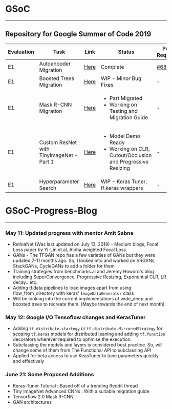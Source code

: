 # GSoC
---
Repository for Google Summer of Code 2019
---------------------------------------------
|Evaluation|Task|Link|Status|Pull Request|
|---|---|---|---|---|
|E1|Autoencoder Migration |[Here](https://github.com/Vishal-V/GSoC/tree/master/autoencoder)| Complete |[ #68](https://github.com/tensorflow/examples/pull/68)
|E1|Boosted Trees Migration|[Here](https://github.com/Vishal-V/GSoC/tree/master/boosted_trees)|  WIP - Minor Bug Fixes |-|
|E1|Mask R-CNN Migration|[Here](https://github.com/Vishal-V/GSoC/tree/master/mask_rcnn)|<ul><li>Part Migrated</li><li>Working on Testing and Migration Guide</li></ul>|-|
|E1|Custom ResNet with TinyImageNet - Part 1 |[Here](https://github.com/Vishal-V/GSoC/blob/master/tiny_imagenet_custom_resnet/tiny_imagenet_custom_resnet.ipynb)|<ul><li>Model Demo Ready</li><li>Working on CLR, Cutout/Occlusion and Progressive Resizing</li></ul> |-|
|E1|Hyperparameter Search|[Here](https://github.com/Vishal-V/GSoC/blob/master/keras_tuner/hyperparamter_search.ipynb)|  WIP - Keras Tuner, tf.keras wrappers |-|
#
# GSoC-Progress-Blog
---
### May 11: Updated progress with mentor Amit Sabne
- RetinaNet (Was last updated on July 13, 2018) - Medium blogs, Focal Loss paper by Yi-Lin et al, Alpha weighted Focal Loss
- GANs - The TFGAN repo has a few varieties of GANs but they were updated 7-11 months ago. So, I looked into and worked on SRGANs, StackGANs, CycleGANs to add a folder for them
- Training strategies from benchmarks.ai and Jeremy Howard's blog including SuperConvergence, Progressive Resizing, Exponential CLR, LR decay...etc. 
- Adding tf.data pipelines to load images apart from using flow_from_directory with keras' `ImageDataGenerator` class
- Will be looking into the current implementations of wide_deep and boosted trees to recreate them. (Maybe towards the end of next month)

### May 12: Google I/O Tensoflow changes and KerasTuner
- Adding `tf.distribute.startegy` or `tf.distribute.MirroredStrategy` for scoping `tf.keras` models for distributed leaning and adding `tf.function` decorators wherever required to optimise the execution.
- Subclassing the models and layers is considered best practice. So, will change some of them from The Functional API to subclassing API
- Applied for beta access to use KeasTuner to tune parameters quickly and effectively
  
### June 21: Some Proposed Additions
- Keras-Tuner Tutorial : Based off of a trending Reddit thread
- Tiny ImageNet Advanced CNNs : With a suitable migration guide
- Tensorflow 2.0 Mask R-CNN
- GAN architectures
